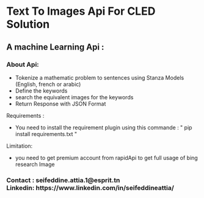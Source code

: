 <H1> Text To Images Api For CLED Solution </H1>

<h2> A machine Learning Api : </h2>
<h3>About Api:</h3>
<ul>
  <li>Tokenize a mathematic problem to sentences using Stanza Models (English, french or arabic)</li>
  <li>Define the keywords</li>
  <li>search the equivalent images for the keywords</li>
  <li>Return Response with JSON Format</li>
</ul>
Requirements :
<ul>
  <li>You need to install the requirement plugin using this commande : " pip install requirements.txt  "</li>
</ul>

Limitation:
<ul>
  <li>you need to get premium account from rapidApi to get full usage of bing research Image</li>
</ul>

<h3>
Contact : seifeddine.attia.1@esprit.tn </br>
Linkedin: https://www.linkedin.com/in/seifeddineattia/
</h3>
